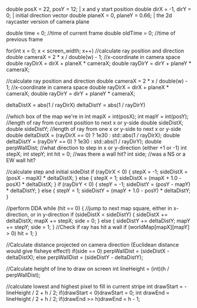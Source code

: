 double posX = 22, posY = 12; | x and y start position
double dirX = -1, dirY = 0; | initial direction vector
double planeX = 0, planeY = 0.66; | the 2d raycaster version of camera plane

double time = 0; //time of current frame
double oldTime = 0; //time of previous frame

for(int x = 0; x < screen_width; x++)
      //calculate ray position and direction
      double cameraX = 2 * x / double(w) - 1; //x-coordinate in camera space
      double rayDirX = dirX + planeX * cameraX;
      double rayDirY = dirY + planeY * cameraX;

//calculate ray position and direction
double cameraX = 2 * x / double(w) - 1; //x-coordinate in camera space
double rayDirX = dirX + planeX * cameraX;
double rayDirY = dirY + planeY * cameraX;

deltaDistX = abs(1 / rayDirX)
deltaDistY = abs(1 / rayDirY) 

//which box of the map we're in
int mapX = int(posX);
int mapY = int(posY);
//length of ray from current position to next x or y-side
double sideDistX;
double sideDistY;
//length of ray from one x or y-side to next x or y-side
double deltaDistX = (rayDirX == 0) ? 1e30 : std::abs(1 / rayDirX);
double deltaDistY = (rayDirY == 0) ? 1e30 : std::abs(1 / rayDirY);
double perpWallDist;
//what direction to step in x or y-direction (either +1 or -1)
int stepX;
int stepY;
int hit = 0; //was there a wall hit?
int side; //was a NS or a EW wall hit?

//calculate step and initial sideDist
if (rayDirX < 0)
{
  stepX = -1;
  sideDistX = (posX - mapX) * deltaDistX;
}
else
{
  stepX = 1;
  sideDistX = (mapX + 1.0 - posX) * deltaDistX;
}
if (rayDirY < 0)
{
  stepY = -1;
  sideDistY = (posY - mapY) * deltaDistY;
}
else
{
  stepY = 1;
  sideDistY = (mapY + 1.0 - posY) * deltaDistY;
}

//perform DDA
while (hit == 0)
{
  //jump to next map square, either in x-direction, or in y-direction
  if (sideDistX < sideDistY)
  {
    sideDistX += deltaDistX;
    mapX += stepX;
    side = 0;
  }
  else
  {
    sideDistY += deltaDistY;
    mapY += stepY;
    side = 1;
  }
  //Check if ray has hit a wall
  if (worldMap[mapX][mapY] > 0) hit = 1;
}

//Calculate distance projected on camera direction (Euclidean distance would give fisheye effect!)
if(side == 0) perpWallDist = (sideDistX - deltaDistX);
else          perpWallDist = (sideDistY - deltaDistY);

//Calculate height of line to draw on screen
int lineHeight = (int)(h / perpWallDist);

//calculate lowest and highest pixel to fill in current stripe
int drawStart = -lineHeight / 2 + h / 2;
if(drawStart < 0)drawStart = 0;
int drawEnd = lineHeight / 2 + h / 2;
if(drawEnd >= h)drawEnd = h - 1;